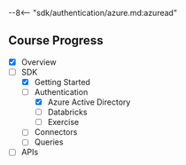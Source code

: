 --8<-- "sdk/authentication/azure.md:azuread"

## Course Progress
-   [X] Overview
-   [ ] SDK
    *   [X] Getting Started
    *   [ ] Authentication
        +   [X] Azure Active Directory
        +   [ ] Databricks
        +   [ ] Exercise
    *   [ ] Connectors
    *   [ ] Queries
-   [ ] APIs